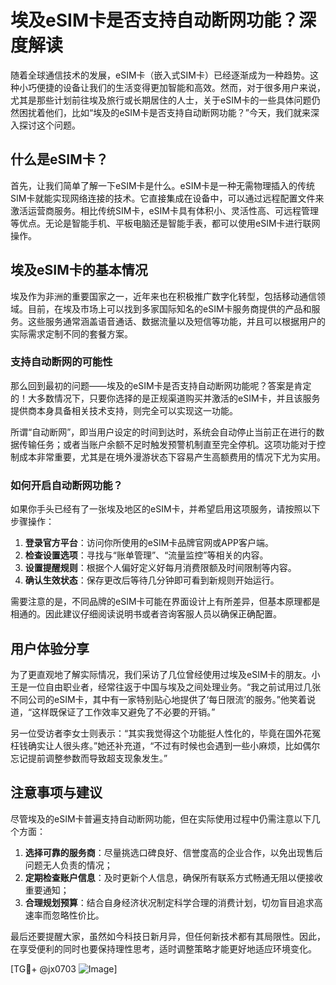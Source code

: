 # 埃及eSIM卡是否支持自动断网功能？深度解读

随着全球通信技术的发展，eSIM卡（嵌入式SIM卡）已经逐渐成为一种趋势。这种小巧便捷的设备让我们的生活变得更加智能和高效。然而，对于很多用户来说，尤其是那些计划前往埃及旅行或长期居住的人士，关于eSIM卡的一些具体问题仍然困扰着他们，比如“埃及的eSIM卡是否支持自动断网功能？”今天，我们就来深入探讨这个问题。

## 什么是eSIM卡？

首先，让我们简单了解一下eSIM卡是什么。eSIM卡是一种无需物理插入的传统SIM卡就能实现网络连接的技术。它直接集成在设备中，可以通过远程配置文件来激活运营商服务。相比传统SIM卡，eSIM卡具有体积小、灵活性高、可远程管理等优点。无论是智能手机、平板电脑还是智能手表，都可以使用eSIM卡进行联网操作。

## 埃及eSIM卡的基本情况

埃及作为非洲的重要国家之一，近年来也在积极推广数字化转型，包括移动通信领域。目前，在埃及市场上可以找到多家国际知名的eSIM卡服务商提供的产品和服务。这些服务通常涵盖语音通话、数据流量以及短信等功能，并且可以根据用户的实际需求定制不同的套餐方案。

### 支持自动断网的可能性

那么回到最初的问题——埃及的eSIM卡是否支持自动断网功能呢？答案是肯定的！大多数情况下，只要你选择的是正规渠道购买并激活的eSIM卡，并且该服务提供商本身具备相关技术支持，则完全可以实现这一功能。

所谓“自动断网”，即当用户设定的时间到达时，系统会自动停止当前正在进行的数据传输任务；或者当账户余额不足时触发预警机制直至完全停机。这项功能对于控制成本非常重要，尤其是在境外漫游状态下容易产生高额费用的情况下尤为实用。

### 如何开启自动断网功能？

如果你手头已经有了一张埃及地区的eSIM卡，并希望启用这项服务，请按照以下步骤操作：

1. **登录官方平台**：访问你所使用的eSIM卡品牌官网或APP客户端。
2. **检查设置选项**：寻找与“账单管理”、“流量监控”等相关的内容。
3. **设置提醒规则**：根据个人偏好定义好每月消费限额及时间限制等内容。
4. **确认生效状态**：保存更改后等待几分钟即可看到新规则开始运行。

需要注意的是，不同品牌的eSIM卡可能在界面设计上有所差异，但基本原理都是相通的。因此建议仔细阅读说明书或者咨询客服人员以确保正确配置。

## 用户体验分享

为了更直观地了解实际情况，我们采访了几位曾经使用过埃及eSIM卡的朋友。小王是一位自由职业者，经常往返于中国与埃及之间处理业务。“我之前试用过几张不同公司的eSIM卡，其中有一家特别贴心地提供了‘每日限流’的服务。”他笑着说道，“这样既保证了工作效率又避免了不必要的开销。”

另一位受访者李女士则表示：“其实我觉得这个功能挺人性化的，毕竟在国外花冤枉钱确实让人很头疼。”她还补充道，“不过有时候也会遇到一些小麻烦，比如偶尔忘记提前调整参数而导致超支现象发生。”

## 注意事项与建议

尽管埃及的eSIM卡普遍支持自动断网功能，但在实际使用过程中仍需注意以下几个方面：

1. **选择可靠的服务商**：尽量挑选口碑良好、信誉度高的企业合作，以免出现售后问题无人负责的情况；
2. **定期检查账户信息**：及时更新个人信息，确保所有联系方式畅通无阻以便接收重要通知；
3. **合理规划预算**：结合自身经济状况制定科学合理的消费计划，切勿盲目追求高速率而忽略性价比。

最后还要提醒大家，虽然如今科技日新月异，但任何新技术都有其局限性。因此，在享受便利的同时也要保持理性思考，适时调整策略才能更好地适应环境变化。

[TG💪+ @jx0703 ![Image](https://github.com/user-attachments/assets/dbca1d08-cadb-493c-b0ec-ad6f7a83f270)]